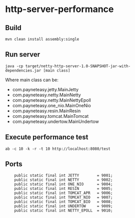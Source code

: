 http-server-performance
=======================

Build 
-----

```
mvn clean install assembly:single
```

Run server
----------
````
java -cp target/netty-http-server-1.0-SNAPSHOT-jar-with-dependencies.jar [main class]
````

Where main class can be:
* com.payneteasy.jetty.MainJetty
* com.payneteasy.netty.MainNetty 
* com.payneteasy.netty.MainNettyEpoll
* com.payneteasy.one_nio.MainOneNio
* com.payneteasy.resin.MainResin
* com.payneteasy.tomcat.MainTomcat
* com.payneteasy.undertow.MainUndertow


Execute performance test
------------------------

```
ab -c 10 -k -r -t 10 http://localhost:8080/test
```

Ports
-----
```
    public static final int JETTY        = 9001;
    public static final int NETTY        = 9002;
    public static final int ONE_NIO      = 9004;
    public static final int RESIN        = 9005;
    public static final int TOMCAT_APR   = 9006;
    public static final int TOMCAT_NIO   = 9007;
    public static final int TOMCAT_BIO   = 9008;
    public static final int UNDERTOW     = 9009;
    public static final int NETTY_EPOLL  = 9010;
```

